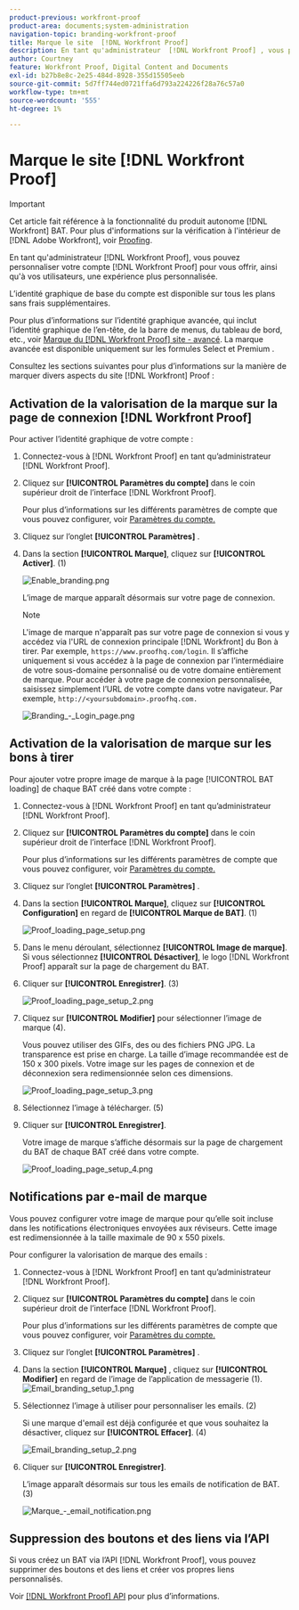 ```yaml
---
product-previous: workfront-proof
product-area: documents;system-administration
navigation-topic: branding-workfront-proof
title: Marque le site  [!DNL Workfront Proof]
description: En tant qu'administrateur  [!DNL Workfront Proof] , vous pouvez personnaliser votre compte  [!DNL Workfront Proof] pour offrir à vous et à vos utilisateurs une expérience plus personnalisée.
author: Courtney
feature: Workfront Proof, Digital Content and Documents
exl-id: b27b8e8c-2e25-484d-8928-355d15505eeb
source-git-commit: 5d7ff744ed0721ffa6d793a224226f28a76c57a0
workflow-type: tm+mt
source-wordcount: '555'
ht-degree: 1%

---
```


# Marque le site [!DNL Workfront Proof]

>[!IMPORTANT]
>
>Cet article fait référence à la fonctionnalité du produit autonome [!DNL Workfront] BAT. Pour plus d&#39;informations sur la vérification à l&#39;intérieur de [!DNL Adobe Workfront], voir [Proofing](../../../review-and-approve-work/proofing/proofing.md).

En tant qu&#39;administrateur [!DNL Workfront Proof], vous pouvez personnaliser votre compte [!DNL Workfront Proof] pour vous offrir, ainsi qu&#39;à vos utilisateurs, une expérience plus personnalisée.

L’identité graphique de base du compte est disponible sur tous les plans sans frais supplémentaires.

Pour plus d’informations sur l’identité graphique avancée, qui inclut l’identité graphique de l’en-tête, de la barre de menus, du tableau de bord, etc., voir [Marque du  [!DNL Workfront Proof] site - avancé](../../../workfront-proof/wp-acct-admin/branding/brand-wp-site-advanced.md). La marque avancée est disponible uniquement sur les formules Select et Premium .

Consultez les sections suivantes pour plus d’informations sur la manière de marquer divers aspects du site [!DNL Workfront] Proof :

## Activation de la valorisation de la marque sur la page de connexion [!DNL Workfront Proof]

Pour activer l’identité graphique de votre compte :

1. Connectez-vous à [!DNL Workfront Proof] en tant qu’administrateur [!DNL Workfront Proof].
1. Cliquez sur **[!UICONTROL Paramètres du compte]** dans le coin supérieur droit de l’interface [!DNL Workfront Proof].

   Pour plus d’informations sur les différents paramètres de compte que vous pouvez configurer, voir [Paramètres du compte.](https://support.workfront.com/hc/en-us/sections/115000912147-Account-Settings)

1. Cliquez sur l’onglet **[!UICONTROL Paramètres]** .
1. Dans la section **[!UICONTROL Marque]**, cliquez sur **[!UICONTROL Activer]**. (1)

   ![Enable_branding.png](assets/enable-branding-350x177.png)

   L’image de marque apparaît désormais sur votre page de connexion.

   >[!NOTE]
   >
   >L&#39;image de marque n&#39;apparaît pas sur votre page de connexion si vous y accédez via l&#39;URL de connexion principale [!DNL Workfront] du Bon à tirer. Par exemple, `https://www.proofhq.com/login`. Il s’affiche uniquement si vous accédez à la page de connexion par l’intermédiaire de votre sous-domaine personnalisé ou de votre domaine entièrement de marque. Pour accéder à votre page de connexion personnalisée, saisissez simplement l’URL de votre compte dans votre navigateur. Par exemple, `http://<yoursubdomain>.proofhq.com.` <!--For more information about fully branded domains, see "Fully Branded Domains" in the article [Configure a branded domain in [!DNL Workfront Proof]](../../../workfront-proof/wp-acct-admin/branding/configure-branded-domain-in-wp.md).-->

   ![Branding_-_Login_page.png](assets/branding---login-page-350x198.png)

## Activation de la valorisation de marque sur les bons à tirer

Pour ajouter votre propre image de marque à la page [!UICONTROL BAT loading] de chaque BAT créé dans votre compte :

1. Connectez-vous à [!DNL Workfront Proof] en tant qu’administrateur [!DNL Workfront Proof].
1. Cliquez sur **[!UICONTROL Paramètres du compte]** dans le coin supérieur droit de l’interface [!DNL Workfront Proof].

   Pour plus d’informations sur les différents paramètres de compte que vous pouvez configurer, voir [Paramètres du compte.](https://support.workfront.com/hc/en-us/sections/115000912147-Account-Settings)

1. Cliquez sur l’onglet **[!UICONTROL Paramètres]** .
1. Dans la section **[!UICONTROL Marque]**, cliquez sur **[!UICONTROL Configuration]** en regard de **[!UICONTROL Marque de BAT]**. (1)

   ![Proof_loading_page_setup.png](assets/proof-loading-page-setup-350x159.png)

1. Dans le menu déroulant, sélectionnez **[!UICONTROL Image de marque]**.
Si vous sélectionnez **[!UICONTROL Désactiver]**, le logo [!DNL Workfront Proof] apparaît sur la page de chargement du BAT.

1. Cliquer sur **[!UICONTROL Enregistrer]**. (3)

   ![Proof_loading_page_setup_2.png](assets/proof-loading-page-setup-2-350x164.png)

1. Cliquez sur **[!UICONTROL Modifier]** pour sélectionner l’image de marque (4).

   Vous pouvez utiliser des GIFs, des  ou des fichiers PNG JPG. La transparence est prise en charge. La taille d’image recommandée est de 150 x 300 pixels. Votre image sur les pages de connexion et de déconnexion sera redimensionnée selon ces dimensions.

   ![Proof_loading_page_setup_3.png](assets/proof-loading-page-setup-3-350x116.png)

1. Sélectionnez l’image à télécharger. (5)
1. Cliquer sur **[!UICONTROL Enregistrer]**.

   Votre image de marque s’affiche désormais sur la page de chargement du BAT de chaque BAT créé dans votre compte.

   ![Proof_loading_page_setup_4.png](assets/proof-loading-page-setup-4-350x97.png)

## Notifications par e-mail de marque

Vous pouvez configurer votre image de marque pour qu’elle soit incluse dans les notifications électroniques envoyées aux réviseurs. Cette image est redimensionnée à la taille maximale de 90 x 550 pixels.

Pour configurer la valorisation de marque des emails :

1. Connectez-vous à [!DNL Workfront Proof] en tant qu’administrateur [!DNL Workfront Proof].
1. Cliquez sur **[!UICONTROL Paramètres du compte]** dans le coin supérieur droit de l’interface [!DNL Workfront Proof].

   Pour plus d’informations sur les différents paramètres de compte que vous pouvez configurer, voir [Paramètres du compte.](https://support.workfront.com/hc/en-us/sections/115000912147-Account-Settings)

1. Cliquez sur l’onglet **[!UICONTROL Paramètres]** .
1. Dans la section **[!UICONTROL Marque]** , cliquez sur **[!UICONTROL Modifier]** en regard de l’image de l’application de messagerie (1).
   ![Email_branding_setup_1.png](assets/email-branding-setup-1-350x227.png)

1. Sélectionnez l’image à utiliser pour personnaliser les emails. (2)

   Si une marque d&#39;email est déjà configurée et que vous souhaitez la désactiver, cliquez sur **[!UICONTROL Effacer]**. (4)

   ![Email_branding_setup_2.png](assets/email-branding-setup-2-350x96.png)

1. Cliquer sur **[!UICONTROL Enregistrer]**.

   L’image apparaît désormais sur tous les emails de notification de BAT. (3)

   ![Marque_-_email_notification.png](assets/branding---email-notification-350x195.png)

<!--
<h2 data-mc-conditions="QuicksilverOrClassic.Draft mode">Custom Sub-Domains</h2>
-->

<!--
<p data-mc-conditions="QuicksilverOrClassic.Draft mode">You can add your brand name to your Workfront Proof account URL. For example, your URL might look like this:</p>
-->

<!--
<p data-mc-conditions="QuicksilverOrClassic.Draft mode"><strong>http://yoursubdomain.proofhq.com</strong> </p>
-->

<!--
<p data-mc-conditions="QuicksilverOrClassic.Draft mode">This customization is also included in all your proof links, as well as in the 'From' email address for your proof notifications.</p>
-->

<!--
<p data-mc-conditions="QuicksilverOrClassic.Draft mode">For more information on how to set up a branded sub-domain, see <a href="../../../workfront-proof/wp-acct-admin/branding/configure-branded-domain-in-wp.md" class="MCXref xref">Configure a branded domain in Workfront Proof</a></p>
-->

## Suppression des boutons et des liens via l’API

Si vous créez un BAT via l’API [!DNL Workfront Proof], vous pouvez supprimer des boutons et des liens et créer vos propres liens personnalisés.

Voir [[!DNL Workfront Proof] API](https://api.proofhq.com/) pour plus d’informations.
